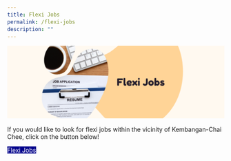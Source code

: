 ```yaml
---
title: Flexi Jobs
permalink: /flexi-jobs
description: ""
---
```

![](/images/Banners/Flexi%20Jobsv2.png)

If you would like to look for flexi jobs within the vicinity of Kembangan-Chai Chee, click on the button below!
<div><a href="https://www.fastjobs.sg/singapore-jobs/en/bedok--geylang--marine-parade--paya-lebar--tampines/all-categories-jobs/Flexi-Jobs-jobs-search" style="width:35%; height:60px; background-color:darkblue; color:white" class="bp-button is-uppercase search-button"> Flexi Jobs </a></div>